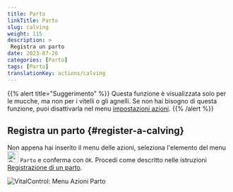 ```yaml
---
title: Parto
linkTitle: Parto
slug: calving
weight: 115
description: >
 Registra un parto
date: 2023-07-26
categories: [Parto]
tags: [Parto]
translationKey: actions/calving
---
```

{{% alert title="Suggerimento" %}}
Questa funzione è visualizzata solo per le mucche, ma non per i vitelli o gli agnelli.
Se non hai bisogno di questa funzione, puoi disattivarla nel menu [impostazioni azioni](../settings/).
{{% /alert %}}

## Registra un parto {#register-a-calving}

Non appena hai inserito il menu delle azioni, seleziona l'elemento del menu <img src="/icons/actions/calving.svg" width="25" align="bottom" alt="Calving"  alt="Calving"/> `Parto` e conferma con `OK`. Procedi come descritto nelle istruzioni [Registrazione di un parto](/it/docs/new/calving/).

   ![VitalControl: Menu Azioni Parto](../images/calving.png "Parto")
